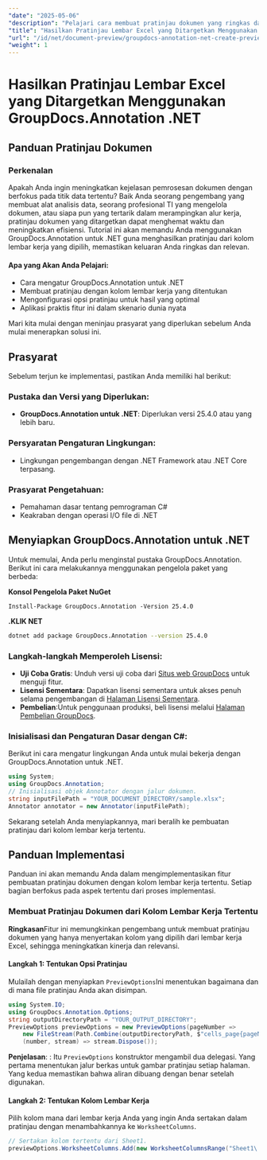 ```yaml
---
"date": "2025-05-06"
"description": "Pelajari cara membuat pratinjau dokumen yang ringkas dan relevan dari kolom lembar kerja tertentu menggunakan GroupDocs.Annotation untuk .NET. Sempurna untuk menyederhanakan alur kerja dalam analisis data dan manajemen TI."
"title": "Hasilkan Pratinjau Lembar Excel yang Ditargetkan Menggunakan GroupDocs.Annotation .NET"
"url": "/id/net/document-preview/groupdocs-annotation-net-create-previews-worksheet-columns/"
"weight": 1
---
```


# Hasilkan Pratinjau Lembar Excel yang Ditargetkan Menggunakan GroupDocs.Annotation .NET
## Panduan Pratinjau Dokumen
### Perkenalan
Apakah Anda ingin meningkatkan kejelasan pemrosesan dokumen dengan berfokus pada titik data tertentu? Baik Anda seorang pengembang yang membuat alat analisis data, seorang profesional TI yang mengelola dokumen, atau siapa pun yang tertarik dalam merampingkan alur kerja, pratinjau dokumen yang ditargetkan dapat menghemat waktu dan meningkatkan efisiensi. Tutorial ini akan memandu Anda menggunakan GroupDocs.Annotation untuk .NET guna menghasilkan pratinjau dari kolom lembar kerja yang dipilih, memastikan keluaran Anda ringkas dan relevan.

#### Apa yang Akan Anda Pelajari:
- Cara mengatur GroupDocs.Annotation untuk .NET
- Membuat pratinjau dengan kolom lembar kerja yang ditentukan
- Mengonfigurasi opsi pratinjau untuk hasil yang optimal
- Aplikasi praktis fitur ini dalam skenario dunia nyata

Mari kita mulai dengan meninjau prasyarat yang diperlukan sebelum Anda mulai menerapkan solusi ini.
## Prasyarat
Sebelum terjun ke implementasi, pastikan Anda memiliki hal berikut:

### Pustaka dan Versi yang Diperlukan:
- **GroupDocs.Annotation untuk .NET**: Diperlukan versi 25.4.0 atau yang lebih baru.

### Persyaratan Pengaturan Lingkungan:
- Lingkungan pengembangan dengan .NET Framework atau .NET Core terpasang.

### Prasyarat Pengetahuan:
- Pemahaman dasar tentang pemrograman C#
- Keakraban dengan operasi I/O file di .NET
## Menyiapkan GroupDocs.Annotation untuk .NET
Untuk memulai, Anda perlu menginstal pustaka GroupDocs.Annotation. Berikut ini cara melakukannya menggunakan pengelola paket yang berbeda:

**Konsol Pengelola Paket NuGet**
```plaintext
Install-Package GroupDocs.Annotation -Version 25.4.0
```

**\.KLIK NET**
```bash
dotnet add package GroupDocs.Annotation --version 25.4.0
```

### Langkah-langkah Memperoleh Lisensi:
- **Uji Coba Gratis**: Unduh versi uji coba dari [Situs web GroupDocs](https://releases.groupdocs.com/annotation/net/) untuk menguji fitur.
- **Lisensi Sementara**: Dapatkan lisensi sementara untuk akses penuh selama pengembangan di [Halaman Lisensi Sementara](https://purchase.groupdocs.com/temporary-license/).
- **Pembelian**:Untuk penggunaan produksi, beli lisensi melalui [Halaman Pembelian GroupDocs](https://purchase.groupdocs.com/buy).
### Inisialisasi dan Pengaturan Dasar dengan C#:
Berikut ini cara mengatur lingkungan Anda untuk mulai bekerja dengan GroupDocs.Annotation untuk .NET.
```csharp
using System;
using GroupDocs.Annotation;
// Inisialisasi objek Annotator dengan jalur dokumen.
string inputFilePath = "YOUR_DOCUMENT_DIRECTORY/sample.xlsx";
Annotator annotator = new Annotator(inputFilePath);
```
Sekarang setelah Anda menyiapkannya, mari beralih ke pembuatan pratinjau dari kolom lembar kerja tertentu.
## Panduan Implementasi
Panduan ini akan memandu Anda dalam mengimplementasikan fitur pembuatan pratinjau dokumen dengan kolom lembar kerja tertentu. Setiap bagian berfokus pada aspek tertentu dari proses implementasi.
### Membuat Pratinjau Dokumen dari Kolom Lembar Kerja Tertentu
**Ringkasan**Fitur ini memungkinkan pengembang untuk membuat pratinjau dokumen yang hanya menyertakan kolom yang dipilih dari lembar kerja Excel, sehingga meningkatkan kinerja dan relevansi.
#### Langkah 1: Tentukan Opsi Pratinjau
Mulailah dengan menyiapkan `PreviewOptions`Ini menentukan bagaimana dan di mana file pratinjau Anda akan disimpan.
```csharp
using System.IO;
using GroupDocs.Annotation.Options;
string outputDirectoryPath = "YOUR_OUTPUT_DIRECTORY";
PreviewOptions previewOptions = new PreviewOptions(pageNumber => 
    new FileStream(Path.Combine(outputDirectoryPath, $"cells_page{pageNumber}.png"), FileMode.Create),
    (number, stream) => stream.Dispose());
```
**Penjelasan**: : Itu `PreviewOptions` konstruktor mengambil dua delegasi. Yang pertama menentukan jalur berkas untuk gambar pratinjau setiap halaman. Yang kedua memastikan bahwa aliran dibuang dengan benar setelah digunakan.
#### Langkah 2: Tentukan Kolom Lembar Kerja
Pilih kolom mana dari lembar kerja Anda yang ingin Anda sertakan dalam pratinjau dengan menambahkannya ke `WorksheetColumns`.
```csharp
// Sertakan kolom tertentu dari Sheet1.
previewOptions.WorksheetColumns.Add(new WorksheetColumnsRange("Sheet1\